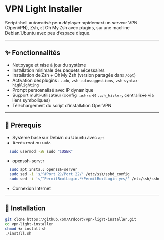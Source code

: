 # VPN Light Installer

Script shell automatisé pour déployer rapidement un serveur VPN (OpenVPN), Zsh, et Oh My Zsh avec plugins, sur une machine Debian/Ubuntu avec peu d’espace disque.

---

## ✨ Fonctionnalités

- Nettoyage et mise à jour du système
- Installation minimale des paquets nécessaires
- Installation de Zsh + Oh My Zsh (version partagée dans `/opt`)
- Activation des plugins : `sudo`, `zsh-autosuggestions`, `zsh-syntax-highlighting`
- Prompt personnalisé avec IP dynamique
- Support multi-utilisateur (config `.zshrc` et `.zsh_history` centralisée via liens symboliques)
- Téléchargement du script d'installation OpenVPN

---

## 🧾 Prérequis

- Système basé sur Debian ou Ubuntu avec `apt`
- Accès root ou `sudo`
```sh
  sudo usermod -aG sudo "$USER"
```
- openssh-server
```sh
  sudo apt install openssh-server
  sudo sed -i 's/^#Port 22/Port 22/' /etc/ssh/sshd_config
  sudo sed -i 's/^PermitRootLogin.*/PermitRootLogin yes/' /etc/ssh/sshd_config
```
- Connexion Internet

---

## 🚀 Installation

```bash
git clone https://github.com/Ardcord/vpn-light-installer.git
cd vpn-light-installer
chmod +x install.sh
./install.sh
```

